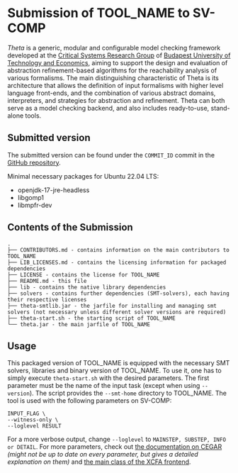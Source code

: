 # Submission of TOOL_NAME to SV-COMP

_Theta_ is a generic, modular and configurable model checking framework developed at the [Critical Systems Research Group](http://inf.mit.bme.hu/en) of [Budapest University of Technology and Economics](http://www.bme.hu/?language=en), aiming to support the design and evaluation of abstraction refinement-based algorithms for the reachability analysis of various formalisms.
The main distinguishing characteristic of Theta is its architecture that allows the definition of input formalisms with higher level language front-ends, and the combination of various abstract domains, interpreters, and strategies for abstraction and refinement.
Theta can both serve as a model checking backend, and also includes ready-to-use, stand-alone tools.

## Submitted version

The submitted version can be found under the `COMMIT_ID` commit in the [GitHub repository](https://github.com/ftsrg/theta/commit/COMMIT_ID).

Minimal necessary packages for Ubuntu 22.04 LTS:

* openjdk-17-jre-headless
* libgomp1
* libmpfr-dev

## Contents of the Submission
```
.
├── CONTRIBUTORS.md - contains information on the main contributors to TOOL_NAME
├── LIB_LICENSES.md - contains the licensing information for packaged dependencies
├── LICENSE - contains the license for TOOL_NAME
├── README.md - this file
├── lib - contains the native library dependencies
├── solvers - contains further dependencies (SMT-solvers), each having their respective licenses 
├── theta-smtlib.jar - the jarfile for installing and managing smt solvers (not necessary unless different solver versions are required)
├── theta-start.sh - the starting script of TOOL_NAME
└── theta.jar - the main jarfile of TOOL_NAME
```

## Usage
This packaged version of TOOL_NAME is equipped with the necessary SMT solvers, libraries and binary version of TOOL_NAME. To use it, one has to simply execute `theta-start.sh` with the desired parameters. The first parameter must be the name of the input task (except when using `--version`). The script provides the `--smt-home` directory to TOOL_NAME.
The tool is used with the following parameters on SV-COMP:

```
INPUT_FLAG \
--witness-only \
--loglevel RESULT
```

For a more verbose output, change `--loglevel` to `MAINSTEP, SUBSTEP, INFO or DETAIL`.
For more parameters, check out [the documentation on CEGAR](https://github.com/ftsrg/theta/blob/master/doc/CEGAR-algorithms.md) *(might not be up to date on every parameter, but gives a detailed explanation on them)* and [the main class of the XCFA frontend](https://github.com/ftsrg/theta/blob/master/subprojects/xcfa/xcfa-cli/src/main/java/hu/bme/mit/theta/xcfa/cli/stateless/XcfaCli.java).